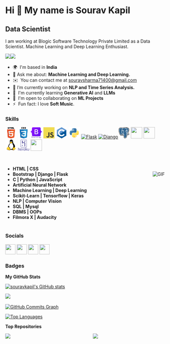 Hi 👋 My name is Sourav Kapil
=============================

Data Scientist
--------------

I am working at Blogic Software Technology Private Limited as a Data Scientist. Machine Learning and Deep Learning Enthusiast.

<a href="https://www.twitter.com/kapil_sourav" target="_blank" rel="noreferrer"><img
src="https://img.shields.io/twitter/follow/kapil_sourav?logo=twitter&style=for-the-badge&color=ec4899&labelColor=000000"
/></a><a href="https://www.github.com/souravkapil" target="_blank" rel="noreferrer"><img
src="https://img.shields.io/github/followers/souravkapil?logo=github&style=for-the-badge&color=ec4899&labelColor=000000" /></a>

* 🌍  I'm based in <strong>India</strong>
* 💬  Ask me about: <strong>Machine Learning and Deep Learning.</strong>
* ✉️   You can contact me at [souravsharma71400@gmail.com](mailto:souravkapil2000@gmail.com)
* 🔭  I’m currently working on <strong>NLP and Time Series Analysis.</strong> 
* 🧠  I'm currently learning <strong>Generative AI</strong> and <strong>LLMs</strong>
* 🤝  I'm open to collaborating on <strong>ML Projects</strong>
* ⚡   Fun fact: I love <strong>Soft Music</strong>.


### Skills

<p align="left">

<code><img height="36" width="36" src="https://raw.githubusercontent.com/devicons/devicon/master/icons/html5/html5-original-wordmark.svg" ></code>
<code><img height="36" width="36" src="https://raw.githubusercontent.com/devicons/devicon/master/icons/css3/css3-original-wordmark.svg" ></code>
<code><img height="36" width="36" src="https://raw.githubusercontent.com/devicons/devicon/master/icons/bootstrap/bootstrap-original-wordmark.svg" ></code>
<code><img height="36" width="36" src="https://raw.githubusercontent.com/devicons/devicon/master/icons/javascript/javascript-original.svg" ></code>
<code><img height="36" width="36" src="https://raw.githubusercontent.com/devicons/devicon/master/icons/c/c-original.svg" ></code>
<code><img height="36" width="36" src="https://raw.githubusercontent.com/devicons/devicon/master/icons/python/python-original.svg" ></code>
<a href="https://flask.palletsprojects.com/en/2.0.x/" target="_blank" rel="noreferrer"><img src="https://raw.githubusercontent.com/danielcranney/readme-generator/main/public/icons/skills/flask-colored-dark.svg" width="36" height="36" alt="Flask" /></a>
<a href="https://www.djangoproject.com/" target="_blank" rel="noreferrer"><img src="https://raw.githubusercontent.com/danielcranney/readme-generator/main/public/icons/skills/django-colored-dark.svg" width="36" height="36" alt="Django" /></a><code><img height="36" width="36" src="https://raw.githubusercontent.com/devicons/devicon/master/icons/postgresql/postgresql-original.svg" ></code>
<code><img height="36" width="36" src="https://www.vectorlogo.zone/logos/apache_cassandra/apache_cassandra-icon.svg" ></code>
<code><img height="36" width="36" src="https://www.vectorlogo.zone/logos/tensorflow/tensorflow-icon.svg" ></code>
<code><img height="36" width="36" src="https://raw.githubusercontent.com/devicons/devicon/master/icons/linux/linux-original.svg" ></code>
<code><img height="36" width="36" src="https://raw.githubusercontent.com/devicons/devicon/master/icons/heroku/heroku-original-wordmark.svg" ></code>
<code><img height="36" width="36" src="https://www.vectorlogo.zone/logos/git-scm/git-scm-icon.svg" ></code>
 
</p> 
<br>

- <strong>HTML | CSS</strong><br>  <img align="right" alt="GIF" src="https://media.giphy.com/media/836HiJc7pgzy8iNXCn/giphy.gif" />
- <strong>Bootstrap | Django | Flask</strong><br>
- <strong>C | Python | JavaScript</strong><br>
- <strong>Artificial Neural Network</strong><br>
- <strong>Machine Learning | Deep Learning</strong><br>
- <strong>Scikit-Learn | Tensorflow | Keras</strong><br>
- <strong>NLP | Computer Vision</strong><br>
- <strong>SQL | Mysql</strong><br>
- <strong>DBMS | OOPs</strong><br>
- <strong>Filmora X | Audacity</strong><br>
  <br>

### Socials

<p align="left"> <a href="https://www.github.com/souravkapil" target="_blank" rel="noreferrer"><img src="https://raw.githubusercontent.com/danielcranney/readme-generator/main/public/icons/socials/github-dark.svg" width="32" height="32" /></a> <a href="http://www.instagram.com/sourav_kapil" target="_blank" rel="noreferrer"><img src="https://raw.githubusercontent.com/danielcranney/readme-generator/main/public/icons/socials/instagram.svg" width="32" height="32" /></a> <a href="https://www.linkedin.com/in/sourav-kapil-15-2000" target="_blank" rel="noreferrer"><img src="https://raw.githubusercontent.com/danielcranney/readme-generator/main/public/icons/socials/linkedin.svg" width="32" height="32" /></a> <a href="https://www.twitter.com/kapil_sourav" target="_blank" rel="noreferrer"><img src="https://raw.githubusercontent.com/danielcranney/readme-generator/main/public/icons/socials/twitter.svg" width="32" height="32" /></a></p>

### Badges

<b>My GitHub Stats</b>

<a href="http://www.github.com/souravkapil"><img src="https://github-readme-stats.vercel.app/api?username=souravkapil&show_icons=true&hide=&count_private=true&title_color=ec4899&text_color=ffffff&icon_color=ec4899&bg_color=000000&hide_border=true&show_icons=true" alt="souravkapil's GitHub stats" /></a>

<a href="http://www.github.com/souravkapil"><img src="https://github-readme-streak-stats.herokuapp.com/?user=souravkapil&stroke=ffffff&background=000000&ring=ec4899&fire=ec4899&currStreakNum=ffffff&currStreakLabel=ec4899&sideNums=ffffff&sideLabels=ffffff&dates=ffffff&hide_border=true" /></a>

<a href="http://www.github.com/souravkapil"><img src="https://activity-graph.herokuapp.com/graph?username=souravkapil&bg_color=000000&color=ffffff&line=ec4899&point=ffffff&area_color=000000&area=true&hide_border=true&custom_title=GitHub%20Commits%20Graph" alt="GitHub Commits Graph" /></a>

<a href="https://github.com/souravkapil" align="left"><img src="https://github-readme-stats.vercel.app/api/top-langs/?username=souravkapil&langs_count=10&title_color=ec4899&text_color=ffffff&icon_color=ec4899&bg_color=000000&hide_border=true&locale=en&custom_title=Top%20%Languages" alt="Top Languages" /></a>

<b>Top Repositories</b>

<div width="100%" align="center"><a href="https://github.com/Souravkapil/DeepLearning.AI-Tensorflow-Specialisation" align="left"><img align="left" width="45%" src="https://github-readme-stats.vercel.app/api/pin/?username=souravkapil&repo=DeepLearning.AI-Tensorflow-Specialisation&title_color=ec4899&text_color=ffffff&icon_color=ec4899&bg_color=000000&hide_border=true&locale=en" /></a><a href="https://github.com/souravkapil/Netflix-Movie_Recommender_System" align="right"><img align="right" width="45%" src="https://github-readme-stats.vercel.app/api/pin/?username=souravkapil&repo=Netflix-Movie_Recommender_System&title_color=ec4899&text_color=ffffff&icon_color=ec4899&bg_color=000000&hide_border=true&locale=en" /></a></div><br /><br /><br /><br /><br /><br /><br />
 
